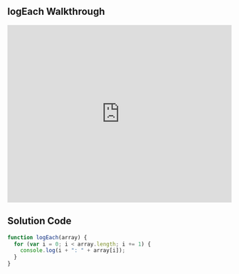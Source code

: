 ## logEach Walkthrough

<iframe src="https://player.vimeo.com/video/206629412" width="100%" height="400" frameborder="0" webkitallowfullscreen mozallowfullscreen allowfullscreen></iframe>


## Solution Code

```js
function logEach(array) {
  for (var i = 0; i < array.length; i += 1) {
    console.log(i + ": " + array[i]);
  }
}
```

